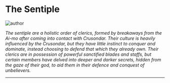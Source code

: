 # The Sentiple

![author](https://img.shields.io/badge/author-Ⴚrim%20Squeaker%231224-%237289DA)

*The sentiple are a holistic order of clerics, formed by breakaways from the Ai-mo after coming into contact with Crusondar. Their culture is heavily influenced by the Crusondar, but they have little instinct to conquer and dominate, instead choosing to defend that which they already own. Their clerics are in possession of powerful sanctified blades and staffs, but certain members have delved into deeper and darker secrets, hidden from the gaze of their god, to aid them in their defence and conquest of unbelievers.*

---
